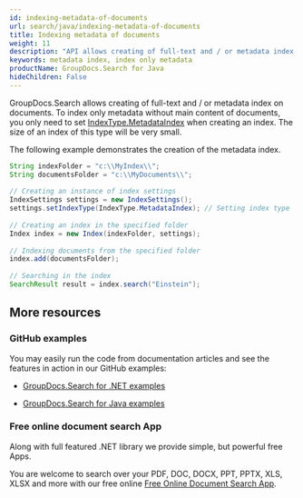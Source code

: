 ```yaml
---
id: indexing-metadata-of-documents
url: search/java/indexing-metadata-of-documents
title: Indexing metadata of documents
weight: 11
description: "API allows creating of full-text and / or metadata index on documents. To index only metadata without main content of documents, you only need to set IndexType.MetadataIndex when creating an index."
keywords: metadata index, index only metadata
productName: GroupDocs.Search for Java
hideChildren: False
---
```

GroupDocs.Search allows creating of full-text and / or metadata index on documents. To index only metadata without main content of documents, you only need to set [IndexType.MetadataIndex](https://apireference.groupdocs.com/search/java/com.groupdocs.search.options/IndexType#MetadataIndex) when creating an index. The size of an index of this type will be very small.

The following example demonstrates the creation of the metadata index.



```java
String indexFolder = "c:\\MyIndex\\";
String documentsFolder = "c:\\MyDocuments\\";
 
// Creating an instance of index settings
IndexSettings settings = new IndexSettings();
settings.setIndexType(IndexType.MetadataIndex); // Setting index type
 
// Creating an index in the specified folder
Index index = new Index(indexFolder, settings);
 
// Indexing documents from the specified folder
index.add(documentsFolder);
 
// Searching in the index
SearchResult result = index.search("Einstein");
```

## More resources

### GitHub examples

You may easily run the code from documentation articles and see the features in action in our GitHub examples:

*   [GroupDocs.Search for .NET examples](https://github.com/groupdocs-search/GroupDocs.Search-for-.NET)
    
*   [GroupDocs.Search for Java examples](https://github.com/groupdocs-search/GroupDocs.Search-for-Java)
    

### Free online document search App

Along with full featured .NET library we provide simple, but powerful free Apps.

You are welcome to search over your PDF, DOC, DOCX, PPT, PPTX, XLS, XLSX and more with our free online [Free Online Document Search App](https://products.groupdocs.app/search).
